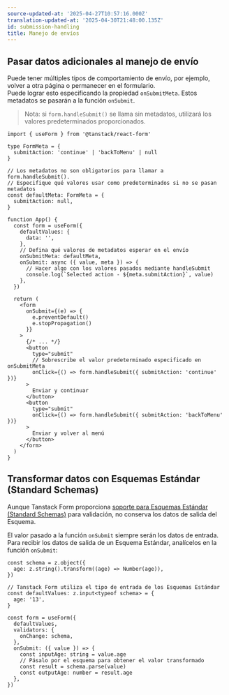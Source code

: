 ```yaml
---
source-updated-at: '2025-04-27T10:57:16.000Z'
translation-updated-at: '2025-04-30T21:48:00.135Z'
id: submission-handling
title: Manejo de envíos
---
```


## Pasar datos adicionales al manejo de envío

Puede tener múltiples tipos de comportamiento de envío, por ejemplo, volver a otra página o permanecer en el formulario.  
Puede lograr esto especificando la propiedad `onSubmitMeta`. Estos metadatos se pasarán a la función `onSubmit`.

> Nota: si `form.handleSubmit()` se llama sin metadatos, utilizará los valores predeterminados proporcionados.

```tsx
import { useForm } from '@tanstack/react-form'

type FormMeta = {
  submitAction: 'continue' | 'backToMenu' | null
}

// Los metadatos no son obligatorios para llamar a form.handleSubmit().
// Especifique qué valores usar como predeterminados si no se pasan metadatos
const defaultMeta: FormMeta = {
  submitAction: null,
}

function App() {
  const form = useForm({
    defaultValues: {
      data: '',
    },
    // Defina qué valores de metadatos esperar en el envío
    onSubmitMeta: defaultMeta,
    onSubmit: async ({ value, meta }) => {
      // Hacer algo con los valores pasados mediante handleSubmit
      console.log(`Selected action - ${meta.submitAction}`, value)
    },
  })

  return (
    <form
      onSubmit={(e) => {
        e.preventDefault()
        e.stopPropagation()
      }}
    >
      {/* ... */}
      <button
        type="submit"
        // Sobrescribe el valor predeterminado especificado en onSubmitMeta
        onClick={() => form.handleSubmit({ submitAction: 'continue' })}
      >
        Enviar y continuar
      </button>
      <button
        type="submit"
        onClick={() => form.handleSubmit({ submitAction: 'backToMenu' })}
      >
        Enviar y volver al menú
      </button>
    </form>
  )
}
```

## Transformar datos con Esquemas Estándar (Standard Schemas)

Aunque Tanstack Form proporciona [soporte para Esquemas Estándar (Standard Schemas)](./validation.md) para validación, no conserva los datos de salida del Esquema.

El valor pasado a la función `onSubmit` siempre serán los datos de entrada. Para recibir los datos de salida de un Esquema Estándar, analícelos en la función `onSubmit`:

```tsx
const schema = z.object({
  age: z.string().transform((age) => Number(age)),
})

// Tanstack Form utiliza el tipo de entrada de los Esquemas Estándar
const defaultValues: z.input<typeof schema> = {
  age: '13',
}

const form = useForm({
  defaultValues,
  validators: {
    onChange: schema,
  },
  onSubmit: ({ value }) => {
    const inputAge: string = value.age
    // Pásalo por el esquema para obtener el valor transformado
    const result = schema.parse(value)
    const outputAge: number = result.age
  },
})
```
